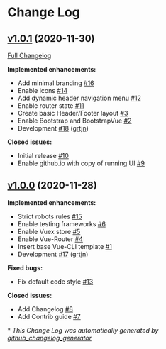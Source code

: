# Change Log

## [v1.0.1](https://github.com/grtjn/venom-ui-template/tree/v1.0.1) (2020-11-30)
[Full Changelog](https://github.com/grtjn/venom-ui-template/compare/v1.0.0...v1.0.1)

**Implemented enhancements:**

- Add minimal branding [\#16](https://github.com/grtjn/venom-ui-template/issues/16)
- Enable icons [\#14](https://github.com/grtjn/venom-ui-template/issues/14)
- Add dynamic header navigation menu [\#12](https://github.com/grtjn/venom-ui-template/issues/12)
- Enable router state [\#11](https://github.com/grtjn/venom-ui-template/issues/11)
- Create basic Header/Footer layout  [\#3](https://github.com/grtjn/venom-ui-template/issues/3)
- Enable Bootstrap and BootstrapVue [\#2](https://github.com/grtjn/venom-ui-template/issues/2)
- Development [\#18](https://github.com/grtjn/venom-ui-template/pull/18) ([grtjn](https://github.com/grtjn))

**Closed issues:**

- Initial release [\#10](https://github.com/grtjn/venom-ui-template/issues/10)
- Enable github.io with copy of running UI [\#9](https://github.com/grtjn/venom-ui-template/issues/9)

## [v1.0.0](https://github.com/grtjn/venom-ui-template/tree/v1.0.0) (2020-11-28)
**Implemented enhancements:**

- Strict robots rules [\#15](https://github.com/grtjn/venom-ui-template/issues/15)
- Enable testing frameworks [\#6](https://github.com/grtjn/venom-ui-template/issues/6)
- Enable Vuex store [\#5](https://github.com/grtjn/venom-ui-template/issues/5)
- Enable Vue-Router [\#4](https://github.com/grtjn/venom-ui-template/issues/4)
- Insert base Vue-CLI template [\#1](https://github.com/grtjn/venom-ui-template/issues/1)
- Development [\#17](https://github.com/grtjn/venom-ui-template/pull/17) ([grtjn](https://github.com/grtjn))

**Fixed bugs:**

- Fix default code style [\#13](https://github.com/grtjn/venom-ui-template/issues/13)

**Closed issues:**

- Add Changelog [\#8](https://github.com/grtjn/venom-ui-template/issues/8)
- Add Contrib guide [\#7](https://github.com/grtjn/venom-ui-template/issues/7)



\* *This Change Log was automatically generated by [github_changelog_generator](https://github.com/skywinder/Github-Changelog-Generator)*